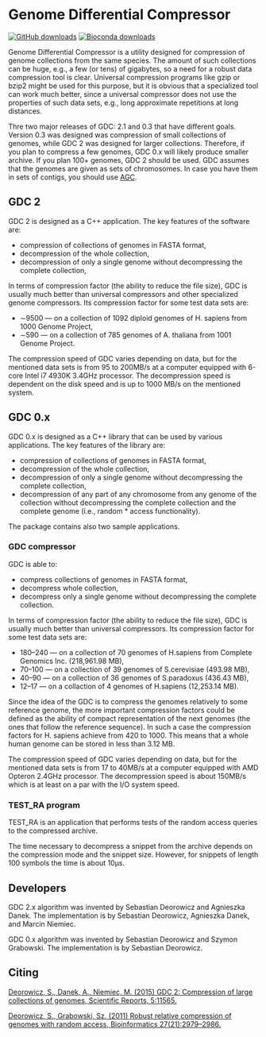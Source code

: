 # Genome Differential Compressor
[![GitHub downloads](https://img.shields.io/github/downloads/refresh-bio/gdc2/total.svg?style=flag&label=GitHub%20downloads)](https://github.com/refresh-bio/GDC2/releases)
[![Bioconda downloads](https://img.shields.io/conda/dn/bioconda/gdc.svg?style=flag&label=Bioconda%20downloads)](https://anaconda.org/bioconda/gdc)

Genome Differential Compressor is a utility designed for compression of genome collections from the same species. The amount of such collections can be huge, e.g., a few (or tens) of gigabytes, so a need for a robust data compression tool is clear. Universal compression programs like gzip or bzip2 might be used for this purpose, but it is obvious that a specialized tool can work much better, since a universal compressor does not use the properties of such data sets, e.g., long approximate repetitions at long distances.

Thre two major releases of GDC: 2.1 and 0.3 that have different goals.
Version 0.3 was designed was compression of small collections of genomes, while GDC 2 was designed for larger collections.
Therefore, if you plan to compress a few genomes, GDC 0.x will likely produce smaller archive.
If you plan 100+ genomes, GDC 2 should be used.
GDC assumes that the genomes are given as sets of chromosomes.
In case you have them in sets of contigs, you should use <a href="https://github.com/refresh-bio/agc">AGC</a>.

## GDC 2
GDC 2 is designed as a C++ application. The key features of the software are:
+ compression of collections of genomes in FASTA format,
+ decompression of the whole collection,
+ decompression of only a single genome without decompressing the complete collection,

In terms of compression factor (the ability to reduce the file size), GDC is usually much better than universal compressors and other specialized genome compressors. Its compression factor for some test data sets are:
* ∼9500 &mdash; on a collection of 1092 diploid genomes of H. sapiens from 1000 Genome Project,
* ∼590 &mdash; on a collection of 785 genomes of A. thaliana from 1001 Genome Project.

The compression speed of GDC varies depending on data, but for the mentioned data sets is from 95 to 200MB/s at a computer equipped with 6-core Intel i7 4930K 3.4GHz processor. The decompression speed is dependent on the disk speed and is up to 1000 MB/s on the mentioned system.

## GDC 0.x
GDC 0.x is designed as a C++ library that can be used by various applications. The key features of the library are:
* compression of collections of genomes in FASTA format,
* decompression of the whole collection,
* decompression of only a single genome without decompressing the complete collection,
* decompression of any part of any chromosome from any genome of the collection without decompressing the complete collection and the complete genome (i.e., random * access functionality).

The package contains also two sample applications.

### GDC compressor
GDC is able to:
* compress collections of genomes in FASTA format,
* decompress whole collection,
* decompress only a single genome without decompressing the complete collection.

In terms of compression factor (the ability to reduce the file size), GDC is usually much better than universal compressors. Its compression factor for some test data sets are:
* 180&ndash;240 &mdash; on a collection of 70 genomes of H.sapiens from Complete Genomics Inc. (218,961.98 MB),
* 70&ndash;100 &mdash; on a collection of 39 genomes of S.cerevisiae (493.98 MB),
* 40&ndash;90 &mdash; on a collection of 36 genomes of S.paradoxus (436.43 MB),
* 12&ndash;17 &mdash; on a collaction of 4 genomes of H.sapiens (12,253.14 MB).

Since the idea of the GDC is to compress the genomes relatively to some reference genome, the more important compression factors could be defined as the ability of compact representation of the next genomes (the ones that follow the reference sequence). In such a case the compression factors for H. sapiens achieve from 420 to 1000. This means that a whole human genome can be stored in less than 3.12 MB.

The compression speed of GDC varies depending on data, but for the mentioned data sets is from 17 to 40MB/s at a computer equipped with AMD Opteron 2.4GHz processor. The decompression speed is about 150MB/s which is at least on a par with the I/O system speed.

### TEST_RA program
TEST_RA is an application that performs tests of the random access queries to the compressed archive.

The time necessary to decompress a snippet from the archive depends on the compression mode and the snippet size. However, for snippets of length 100 symbols the time is about 10&mu;s.


## Developers

GDC 2.x algorithm was invented by Sebastian Deorowicz and Agnieszka Danek. The implementation is by Sebastian Deorowicz, Agnieszka Danek, and Marcin Niemiec.

GDC 0.x algorithm was invented by Sebastian Deorowicz and Szymon Grabowski. The implementation is by Sebastian Deorowicz.

## Citing

[Deorowicz, S., Danek, A., Niemiec, M. (2015) GDC 2: Compression of large collections of genomes, Scientific Reports, 5:11565.](https://www.nature.com/articles/srep11565)

[Deorowicz, S., Grabowski, Sz. (2011) Robust relative compression of genomes with random access, Bioinformatics 27(21):2979&ndash;2986.](https://doi.org/10.1093/bioinformatics/btr505)

